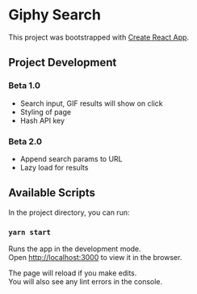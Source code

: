 # Giphy Search

This project was bootstrapped with [Create React App](https://github.com/facebook/create-react-app).

## Project Development 

### Beta 1.0 
- Search input, GIF results will show on click
- Styling of page 
- Hash API key

### Beta 2.0 
- Append search params to URL
- Lazy load for results 

## Available Scripts

In the project directory, you can run:

### `yarn start`

Runs the app in the development mode.\
Open [http://localhost:3000](http://localhost:3000) to view it in the browser.

The page will reload if you make edits.\
You will also see any lint errors in the console.
